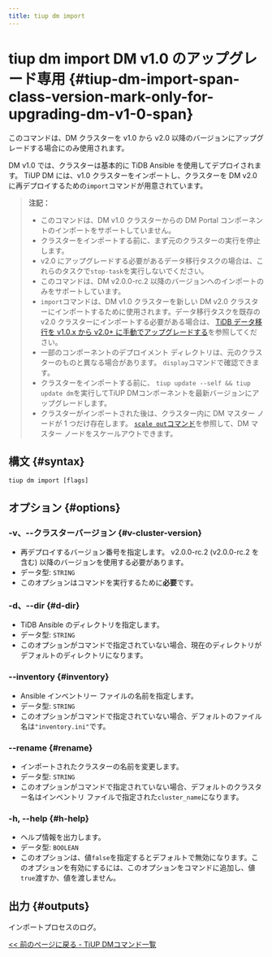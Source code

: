 ```yaml
---
title: tiup dm import
---
```


# tiup dm import <span class="version-mark">DM v1.0 のアップグレード専用</span> {#tiup-dm-import-span-class-version-mark-only-for-upgrading-dm-v1-0-span}

<Note>

このコマンドは、DM クラスターを v1.0 から v2.0 以降のバージョンにアップグレードする場合にのみ使用されます。

</Note>

DM v1.0 では、クラスターは基本的に TiDB Ansible を使用してデプロイされます。 TiUP DM には、v1.0 クラスターをインポートし、クラスターを DM v2.0 に再デプロイするための`import`コマンドが用意されています。

> **注記：**
>
> -   このコマンドは、DM v1.0 クラスターからの DM Portal コンポーネントのインポートをサポートしていません。
> -   クラスターをインポートする前に、まず元のクラスターの実行を停止します。
> -   v2.0 にアップグレードする必要があるデータ移行タスクの場合は、これらのタスクで`stop-task`を実行しないでください。
> -   このコマンドは、DM v2.0.0-rc.2 以降のバージョンへのインポートのみをサポートしています。
> -   `import`コマンドは、DM v1.0 クラスターを新しい DM v2.0 クラスターにインポートするために使用されます。データ移行タスクを既存の v2.0 クラスターにインポートする必要がある場合は、 [TiDB データ移行を v1.0.x から v2.0+ に手動でアップグレードする](/dm/manually-upgrade-dm-1.0-to-2.0.md)を参照してください。
> -   一部のコンポーネントのデプロイメント ディレクトリは、元のクラスターのものと異なる場合があります。 `display`コマンドで確認できます。
> -   クラスターをインポートする前に、 `tiup update --self && tiup update dm`を実行してTiUP DMコンポーネントを最新バージョンにアップグレードします。
> -   クラスターがインポートされた後は、クラスター内に DM マスター ノードが 1 つだけ存在します。 [`scale out`コマンド](/tiup/tiup-component-dm-scale-out.md)を参照して、DM マスター ノードをスケールアウトできます。

## 構文 {#syntax}

```shell
tiup dm import [flags]
```

## オプション {#options}

### -v、--クラスターバージョン {#v-cluster-version}

-   再デプロイするバージョン番号を指定します。 v2.0.0-rc.2 (v2.0.0-rc.2 を含む) 以降のバージョンを使用する必要があります。
-   データ型: `STRING`
-   このオプションはコマンドを実行するために**必要**です。

### -d、--dir {#d-dir}

-   TiDB Ansible のディレクトリを指定します。
-   データ型: `STRING`
-   このオプションがコマンドで指定されていない場合、現在のディレクトリがデフォルトのディレクトリになります。

### &#x20;--inventory {#inventory}

-   Ansible インベントリー ファイルの名前を指定します。
-   データ型: `STRING`
-   このオプションがコマンドで指定されていない場合、デフォルトのファイル名は`"inventory.ini"`です。

### --rename {#rename}

-   インポートされたクラスターの名前を変更します。
-   データ型: `STRING`
-   このオプションがコマンドで指定されていない場合、デフォルトのクラスター名はインベントリ ファイルで指定された`cluster_name`になります。

### -h, --help {#h-help}

-   ヘルプ情報を出力します。
-   データ型: `BOOLEAN`
-   このオプションは、値`false`を指定するとデフォルトで無効になります。このオプションを有効にするには、このオプションをコマンドに追加し、値`true`渡すか、値を渡しません。

## 出力 {#outputs}

インポートプロセスのログ。

[&lt;&lt; 前のページに戻る - TiUP DMコマンド一覧](/tiup/tiup-component-dm.md#command-list)
